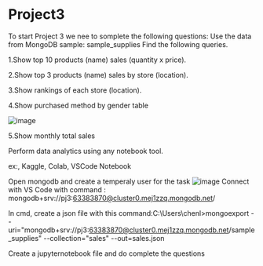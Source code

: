 # Project3
To start Project 3 we nee to somplete the following questions:
Use the data from MongoDB sample: sample_supplies
Find the following queries.

1.Show top 10 products (name) sales (quantity x price).

2.Show top 3 products (name) sales by store (location).

3.Show rankings of each store (location).

4.Show purchased method by gender table

 ![image](https://github.com/DarkFlameDra/Project3/assets/148003597/e4a72678-365d-40a3-a790-9c1234b5d329)

5.Show monthly total sales 

Perform data analytics using any notebook tool. 

ex:, Kaggle, Colab, VSCode Notebook 

Open mongodb and create a temperaly user for the task
![image](https://github.com/DarkFlameDra/Project3/assets/148003597/03782b82-701a-4dbe-8135-bbbcd2a07d55)
Connect with VS Code with command :
mongodb+srv://pj3:63383870@cluster0.mej1zzq.mongodb.net/

In cmd, create a json file with this command:C:\Users\chenl>mongoexport --uri="mongodb+srv://pj3:63383870@cluster0.mej1zzq.mongodb.net/sample_supplies" --collection="sales" --out=sales.json

Create a jupyternotebook file and do complete the questions
